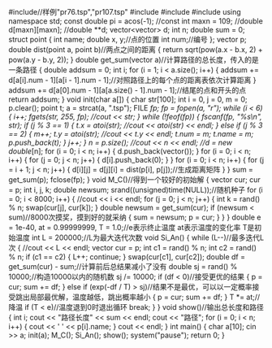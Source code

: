 #include<iostream>//样例"pr76.tsp","pr107.tsp"
#include<vector>
#include<ctime>
#include<string>
using namespace std;
const double pi = acos(-1);
//const int maxn = 109;
//double d[maxn][maxn];
//double **d;
vector<vector<double>> d;
int n;
double sum = 0;
struct point
{
	int name;
	double x, y;//点的位置
	int num;//编号
};
vector<point> p;
double dist(point a, point b)//两点之间的距离
{
	return sqrt(pow(a.x - b.x, 2) + pow(a.y - b.y, 2));
}
double get_sum(vector<point> a)//计算路径的总长度，传入的是一条路径
{
	double addsum = 0;
	int i;
	for (i = 1; i < a.size(); i++)
	{
		addsum += d[a[i].num - 1][a[i - 1].num - 1];//对照路径上的每个点的距离表依次计算距离
	}
	addsum += d[a[0].num - 1][a[a.size() - 1].num - 1];//结尾的点和开头的点
	return addsum;
}
void init(char a[])
{
	char str[100];
	int i = 0, j = 0, m = 0;
	p.clear();
	point t;
	a = strcat(a, ".tsp");
	FILE *fp;
	fp = fopen(a, "r");
	while (i < 6)
	{
		i++;
		fgets(str, 255, fp);
		//cout << str;
	}
	while (!feof(fp))
	{
		fscanf(fp, "%s\n", str);
		if (j % 3 == 1)
		{
			t.x = atoi(str);
			//cout << atoi(str) << endl;
		}
		else if (j % 3 == 2)
		{
			m++;
			t.y = atoi(str);
			//cout << t.y << endl;
			t.num = m;
			t.name = m;
			p.push_back(t);
		}
		j++;
	}
	n = p.size();
	//cout << n << endl;
	//d = new double*[n];
	for (i = 0; i < n; i++)
	{
		d.push_back(vector<double>());
	}
	for (i = 0; i < n; i++)
	{
		for (j = 0; j < n; j++)
		{
			d[i].push_back(0);
		}
	}
	for (i = 0; i < n; i++)
	{
		for (j = i + 1; j < n; j++)
		{
			d[i][j] = d[j][i] = dist(p[i], p[j]);//生成距离矩阵
		}
	}
	sum = get_sum(p);
	fclose(fp);
}
void M_C()//得到一个较好的初始解
{
	vector<point> cur;
	cur = p;
	int i, j, k;
	double newsum;
	srand((unsigned)time(NULL));//随机种子
	for (i = 0; i < 8000; i++)
	{
		//cout << i << endl;
		for (j = 0; j < n; j++)
		{
			int k = rand() % n;
			swap(cur[j], cur[k]);
		}
		double newsum = get_sum(cur);
		if (newsum < sum)//8000次摸奖，摸到好的就采纳
		{
			sum = newsum;
			p = cur;
		}
	}
}
double e = 1e-40, at = 0.99999999, T = 1.0;//e表示终止温度  at表示温度的变化率  T是初始温度
int L = 200000;//L为最大迭代次数
void Si_An()
{
	while (L--)//最多迭代L次
	{
		//cout << L << endl;
		vector<point> cur = p;
		int c1 = rand() % n;
		int c2 = rand() % n;
		if (c1 == c2)
		{
			L++;
			continue;
		}
		swap(cur[c1], cur[c2]);
		double df = get_sum(cur) - sum;//计算前后总结果减小了没有
		double sj = rand() % 10000;//构造10000以内的随机数
		sj /= 10000;
		if (df < 0)//接受更优的结果
		{
			p = cur;
			sum += df;
		}
		else if (exp(-df / T) > sj)//结果不是最优，可以以一定概率接受跳出局部最优解，温度越低，跳出概率越小
		{
			p = cur;
			sum += df;
		}
		T *= at;//降温
		if (T < e)//温度退到0时退出循环
			break;
	}
}
void show()//输出总长度和路径
{
	int i;
	cout << "路径长度" << sum << endl;
	cout << "路径";
	for (i = 0; i < n; i++)
	{
		cout << ' ' << p[i].name;
	}
	cout << endl;
}
int main()
{
	char a[10];
	cin >> a;
	init(a);
	M_C();
	Si_An();
	show();
	system("pause");
	return 0;
}
